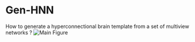 # Gen-HNN
How to generate a hyperconnectional brain template from a set of multiview networks ?
![Main Figure](images/Main_Figure.png)

